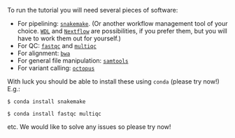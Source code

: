 To run the tutorial you will need several pieces of software:

* For pipelining: [`snakemake`](https://snakemake.readthedocs.io/en/stable/).  (Or another workflow management tool of your choice.  [`WDL`](https://openwdl.org) and [`Nextflow`](https://www.nextflow.io) are possibilities, if you prefer them, but you will have to work them out for yourself.)
* For QC: [`fastqc`](https://www.bioinformatics.babraham.ac.uk/projects/fastqc/) and [`multiqc`](https://multiqc.info)
* For alignment: [`bwa`](https://github.com/lh3/bwa)
* For general file manipulation: [`samtools`](https://github.com/samtools/samtools)
* For variant calling: [`octopus`](https://github.com/luntergroup/octopus)

With luck you should be able to install these using `conda` (please try now!)  E.g.:

```
$ conda install snakemake
```

```
$ conda install fastqc multiqc
```

etc.  We would like to solve any issues so please try now!
